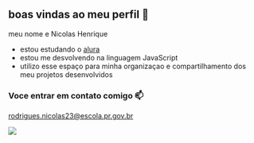 ## boas vindas ao meu perfil 💙

meu nome e Nicolas Henrique

- estou estudando o [alura](https://www.alura.com.br)
- estou me desvolvendo na linguagem JavaScript
- utilizo esse espaço para minha organizaçao e compartilhamento dos meu projetos desenvolvidos

### Voce  entrar em contato comigo 📫

rodrigues.nicolas23@escola.pr.gov.br




![](https://media1.tenor.com/m/opEBWw0uddoAAAAC/umm.gif)
